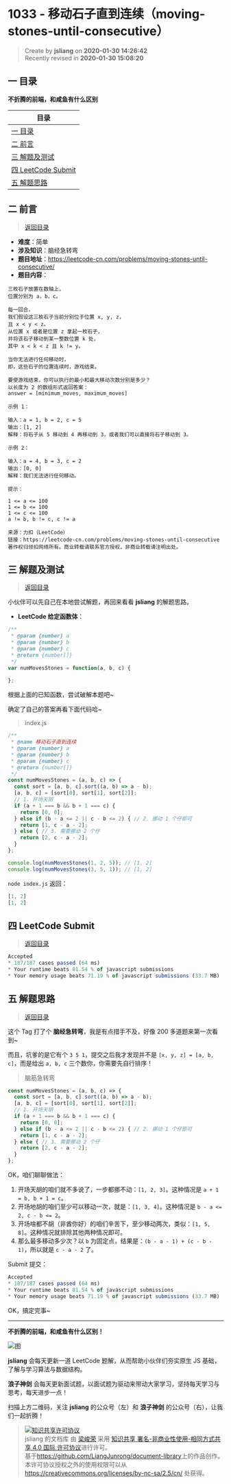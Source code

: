 1033 - 移动石子直到连续（moving-stones-until-consecutive）
===

> Create by **jsliang** on **2020-01-30 14:26:42**  
> Recently revised in **2020-01-30 15:08:20**

## <a name="chapter-one" id="chapter-one"></a>一 目录

**不折腾的前端，和咸鱼有什么区别**

| 目录 |
| --- | 
| [一 目录](#chapter-one) | 
| <a name="catalog-chapter-two" id="catalog-chapter-two"></a>[二 前言](#chapter-two) |
| <a name="catalog-chapter-three" id="catalog-chapter-three"></a>[三 解题及测试](#chapter-three) |
| <a name="catalog-chapter-four" id="catalog-chapter-four"></a>[四 LeetCode Submit](#chapter-four) |
| <a name="catalog-chapter-five" id="catalog-chapter-five"></a>[五 解题思路](#chapter-five) |

## <a name="chapter-two" id="chapter-two"></a>二 前言

> [返回目录](#chapter-one)

* **难度**：简单
* **涉及知识**：脑经急转弯
* **题目地址**：https://leetcode-cn.com/problems/moving-stones-until-consecutive/
* **题目内容**：

```
三枚石子放置在数轴上，
位置分别为 a，b，c。

每一回合，
我们假设这三枚石子当前分别位于位置 x, y, z，
且 x < y < z。
从位置 x 或者是位置 z 拿起一枚石子，
并将该石子移动到某一整数位置 k 处，
其中 x < k < z 且 k != y。

当你无法进行任何移动时，
即，这些石子的位置连续时，游戏结束。

要使游戏结束，你可以执行的最小和最大移动次数分别是多少？
以长度为 2 的数组形式返回答案：
answer = [minimum_moves, maximum_moves]

示例 1：

输入：a = 1, b = 2, c = 5
输出：[1, 2]
解释：将石子从 5 移动到 4 再移动到 3，或者我们可以直接将石子移动到 3。

示例 2：

输入：a = 4, b = 3, c = 2
输出：[0, 0]
解释：我们无法进行任何移动。

提示：

1 <= a <= 100
1 <= b <= 100
1 <= c <= 100
a != b, b != c, c != a

来源：力扣（LeetCode）
链接：https://leetcode-cn.com/problems/moving-stones-until-consecutive
著作权归领扣网络所有。商业转载请联系官方授权，非商业转载请注明出处。
```

## <a name="chapter-three" id="chapter-three"></a>三 解题及测试

> [返回目录](#chapter-one)

小伙伴可以先自己在本地尝试解题，再回来看看 **jsliang** 的解题思路。

* **LeetCode 给定函数体**：

```js
/**
 * @param {number} a
 * @param {number} b
 * @param {number} c
 * @return {number[]}
 */
var numMovesStones = function(a, b, c) {
    
};
```

根据上面的已知函数，尝试破解本题吧~

确定了自己的答案再看下面代码哈~

> index.js

```js
/**
 * @name 移动石子直到连续
 * @param {number} a
 * @param {number} b
 * @param {number} c
 * @return {number[]}
 */
const numMovesStones = (a, b, c) => {
  const sort = [a, b, c].sort((a, b) => a - b);
  [a, b, c] = [sort[0], sort[1], sort[2]];
  // 1. 开场天胡
  if (a + 1 === b && b + 1 === c) {
    return [0, 0];
  } else if (b - a <= 2 || c - b <= 2) { // 2. 挪动 1 个仔即可
    return [1, c - a - 2];
  } else { // 3. 需要挪动 2 个仔
    return [2, c - a - 2];
  }
};

console.log(numMovesStones(1, 2, 5)); // [1, 2]
console.log(numMovesStones(3, 5, 1)); // [1, 2]
```

`node index.js` 返回：

```js
[1, 2]
[1, 2]
```

## <a name="chapter-four" id="chapter-four"></a>四 LeetCode Submit

> [返回目录](#chapter-one)

```js
Accepted
* 187/187 cases passed (64 ms)
* Your runtime beats 81.54 % of javascript submissions
* Your memory usage beats 71.19 % of javascript submissions (33.7 MB)
```

## <a name="chapter-five" id="chapter-five"></a>五 解题思路

> [返回目录](#chapter-one)

这个 Tag 打了个 **脑经急转弯**，我是有点措手不及，好像 200 多道题来第一次看到~

而且，坑爹的是它有个 `3 5 1`，提交之后我才发现并不是 `[x, y, z] = [a, b, c]`，而是给出 `a, b, c` 三个数你，你需要先自行排序！

> 脑筋急转弯

```js
const numMovesStones = (a, b, c) => {
  const sort = [a, b, c].sort((a, b) => a - b);
  [a, b, c] = [sort[0], sort[1], sort[2]];
  // 1. 开场天胡
  if (a + 1 === b && b + 1 === c) {
    return [0, 0];
  } else if (b - a <= 2 || c - b <= 2) { // 2. 挪动 1 个仔即可
    return [1, c - a - 2];
  } else { // 3. 需要挪动 2 个仔
    return [2, c - a - 2];
  }
};
```

OK，咱们聊聊做法：

1. 开场天胡的咱们就不多说了，一步都挪不动：`[1, 2, 3]`。这种情况是 `a + 1 = b, b + 1 = c`。
2. 开场地胡的咱们至少可以移动一次，就是：`[1, 3, 4]`。这种情况是 `b - a <= 2, c - b <= 2`。
3. 开场啥都不胡（非酋你好）的咱们辛苦下，至少移动两次，类似：`[1, 5, 8]`。这种情况就排除其他两种情况即可。
4. 那么最多移动多少次？以 `b` 为固定点，结果是：`(b - a - 1) + (c - b - 1)`，所以就是 `c - a - 2` 了。

Submit 提交：

```js
Accepted
* 187/187 cases passed (64 ms)
* Your runtime beats 81.54 % of javascript submissions
* Your memory usage beats 71.19 % of javascript submissions (33.7 MB)
```

OK，搞定完事~

---

**不折腾的前端，和咸鱼有什么区别！**

![图](../../../public-repertory/img/z-index-small.png)

**jsliang** 会每天更新一道 LeetCode 题解，从而帮助小伙伴们夯实原生 JS 基础，了解与学习算法与数据结构。

**浪子神剑** 会每天更新面试题，以面试题为驱动来带动大家学习，坚持每天学习与思考，每天进步一点！

扫描上方二维码，关注 **jsliang** 的公众号（左）和 **浪子神剑** 的公众号（右），让我们一起折腾！

> <a rel="license" href="http://creativecommons.org/licenses/by-nc-sa/4.0/"><img alt="知识共享许可协议" style="border-width:0" src="https://i.creativecommons.org/l/by-nc-sa/4.0/88x31.png" /></a><br /><span xmlns:dct="http://purl.org/dc/terms/" property="dct:title">jsliang 的文档库</span> 由 <a xmlns:cc="http://creativecommons.org/ns#" href="https://github.com/LiangJunrong/document-library" property="cc:attributionName" rel="cc:attributionURL">梁峻荣</a> 采用 <a rel="license" href="http://creativecommons.org/licenses/by-nc-sa/4.0/">知识共享 署名-非商业性使用-相同方式共享 4.0 国际 许可协议</a>进行许可。<br />基于<a xmlns:dct="http://purl.org/dc/terms/" href="https://github.com/LiangJunrong/document-library" rel="dct:source">https://github.com/LiangJunrong/document-library</a>上的作品创作。<br />本许可协议授权之外的使用权限可以从 <a xmlns:cc="http://creativecommons.org/ns#" href="https://creativecommons.org/licenses/by-nc-sa/2.5/cn/" rel="cc:morePermissions">https://creativecommons.org/licenses/by-nc-sa/2.5/cn/</a> 处获得。